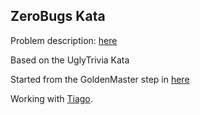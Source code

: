 ## ZeroBugs Kata

Problem description: [here](http://kata-log.rocks/bugs-zero-kata)

Based on the UglyTrivia Kata

Started from the GoldenMaster step in [here](https://github.com/martinsson/BugsZero-Kata/tree/587fb9504603c07d7aa043fc5ef1ba6adfc02acc/java)

Working with [Tiago](https://github.com/tiagomartinho).


